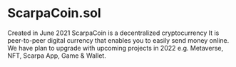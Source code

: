 # ScarpaCoin.sol
Created in June 2021
ScarpaCoin is a decentralized cryptocurrency
It is peer-to-peer digital currency that enables you to easily send money online. We have plan to upgrade with upcoming projects in 2022 e.g. Metaverse, NFT, Scarpa App, Game & Wallet.

